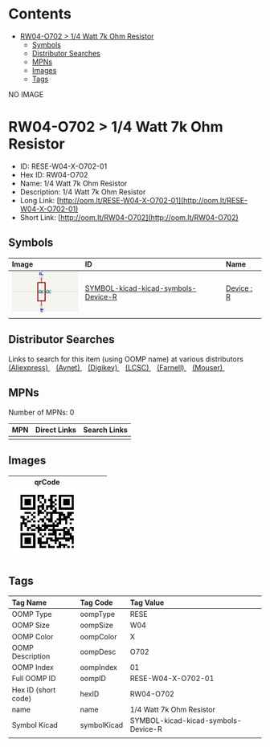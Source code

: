 



Contents
========

* [RW04-O702 > 1/4 Watt 7k Ohm Resistor](#rw04-o702--14-watt-7k-ohm-resistor)
	* [Symbols](#symbols)
	* [Distributor Searches](#distributor-searches)
	* [MPNs](#mpns)
	* [Images](#images)
	* [Tags](#tags)
  
NO IMAGE  
# RW04-O702 > 1/4 Watt 7k Ohm Resistor

- ID: RESE-W04-X-O702-01
- Hex ID: RW04-O702
- Name: 1/4 Watt 7k Ohm Resistor
- Description: 1/4 Watt 7k Ohm Resistor
- Long Link: [http://oom.lt/RESE-W04-X-O702-01](http://oom.lt/RESE-W04-X-O702-01)
- Short Link: [http://oom.lt/RW04-O702](http://oom.lt/RW04-O702)

## Symbols
  

|Image|ID|Name|
| :--- | :--- | :--- |
|[![](https://raw.githubusercontent.com/oomlout/oomlout_OOMP_eda_V2/main/SYMBOL/kicad/kicad-symbols/Device/R/image_140.png)](https://github.com/oomlout/oomlout_OOMP_eda_V2/tree/main/SYMBOL/kicad/kicad-symbols/Device/R/)|[SYMBOL-kicad-kicad-symbols-Device-R](https://github.com/oomlout/oomlout_OOMP_eda_V2/tree/main/SYMBOL/kicad/kicad-symbols/Device/R/)|[Device : R](https://github.com/oomlout/oomlout_OOMP_eda_V2/tree/main/SYMBOL/kicad/kicad-symbols/Device/R/)|
||||

## Distributor Searches
  
Links to search for this item (using OOMP name) at various distributors  
[(Aliexpress) ](https://www.aliexpress.com/wholesale?SearchText=11171/4+Watt+7k+Ohm+Resistor)&nbsp;&nbsp;&nbsp;[(Avnet) ](https://www.avnet.com/shop/us/search/1/4+Watt+7k+Ohm+Resistor)&nbsp;&nbsp;&nbsp;[(Digikey) ](https://www.digikey.co.uk/en/products/result?s=1/4+Watt+7k+Ohm+Resistor)&nbsp;&nbsp;&nbsp;[(LCSC) ](https://www.lcsc.com/search?q=1/4+Watt+7k+Ohm+Resistor)&nbsp;&nbsp;&nbsp;[(Farnell) ](https://uk.farnell.com/search?st=1/4+Watt+7k+Ohm+Resistor)&nbsp;&nbsp;&nbsp;[(Mouser) ](https://www.mouser.com/c/?q=1/4+Watt+7k+Ohm+Resistor)&nbsp;&nbsp;&nbsp;
## MPNs
  
Number of MPNs: 0  

|MPN|Direct Links|Search Links|
| :--- | :--- | :--- |
||||

## Images
  

|qrCode<br>[![](https://raw.githubusercontent.com/oomlout/oomlout_OOMP_parts_V2/main/RESE/W04/X/O702/01/qrCode_140.png)](https://github.com/oomlout/oomlout_OOMP_parts_V2/tree/main/RESE/W04/X/O702/01/qrCode.png)||||
| :---: | :---: | :---: | :---: |

## Tags
  

|Tag Name|Tag Code|Tag Value|
| :--- | :--- | :--- |
|OOMP Type|oompType|RESE|
|OOMP Size|oompSize|W04|
|OOMP Color|oompColor|X|
|OOMP Description|oompDesc|O702|
|OOMP Index|oompIndex|01|
|Full OOMP ID|oompID|RESE-W04-X-O702-01|
|Hex ID (short code)|hexID|RW04-O702|
|name|name|1/4 Watt 7k Ohm Resistor|
|Symbol Kicad|symbolKicad|SYMBOL-kicad-kicad-symbols-Device-R|
||||
